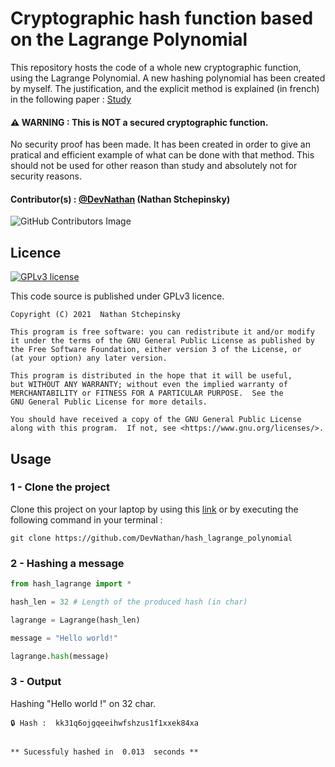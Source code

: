 # Cryptographic hash function based on the Lagrange Polynomial
This repository hosts the code of a whole new cryptographic function, using the Lagrange Polynomial. A new hashing polynomial has been created by myself. The justification, and the explicit method is explained (in french) in the following paper : [Study](https://devnathan.github.io/source/TIPE.pdf)

#### ⚠️ WARNING : This is NOT a secured cryptographic function. 
No security proof has been made. It has been created in order to give an pratical and efficient example of what can be done with that method. This should not be used for other reason than study and absolutely not for security reasons.


#### Contributor(s) : [@DevNathan](https://github.com/DevNathan) (Nathan Stchepinsky)
![GitHub Contributors Image](https://contrib.rocks/image?repo=devnathan/RhoPollard)

## Licence

[![GPLv3 license](https://img.shields.io/badge/License-GPLv3-blue.svg)](http://perso.crans.org/besson/LICENSE.html)

This code source is published under GPLv3 licence.

    Copyright (C) 2021  Nathan Stchepinsky

    This program is free software: you can redistribute it and/or modify
    it under the terms of the GNU General Public License as published by
    the Free Software Foundation, either version 3 of the License, or
    (at your option) any later version.

    This program is distributed in the hope that it will be useful,
    but WITHOUT ANY WARRANTY; without even the implied warranty of
    MERCHANTABILITY or FITNESS FOR A PARTICULAR PURPOSE.  See the
    GNU General Public License for more details.

    You should have received a copy of the GNU General Public License
    along with this program.  If not, see <https://www.gnu.org/licenses/>.

## Usage
### 1 - Clone the project
Clone this project on your laptop by using this [link](https://github.com/DevNathan/hash_lagrange_polynomial/archive/refs/heads/main.zip) or by executing the following command in your terminal :
```
git clone https://github.com/DevNathan/hash_lagrange_polynomial
```
### 2 - Hashing a message

```python
from hash_lagrange import *

hash_len = 32 # Length of the produced hash (in char)

lagrange = Lagrange(hash_len)

message = "Hello world!"

lagrange.hash(message)
```

### 3 - Output 
Hashing "Hello world !" on 32 char.
```
🔒 Hash :  kk31q6ojgqeeihwfshzus1f1xxek84xa


** Sucessfuly hashed in  0.013  seconds **
```
